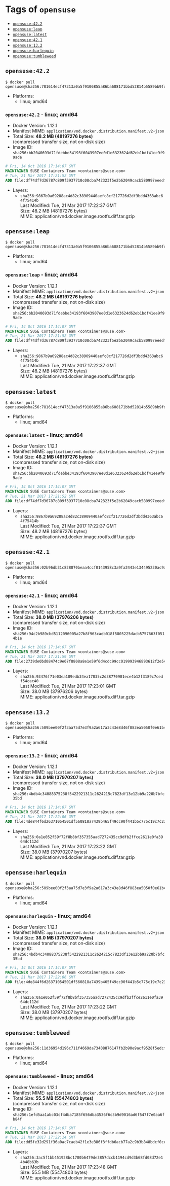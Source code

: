 <!-- THIS FILE IS GENERATED VIA './update-remote.sh' -->

# Tags of `opensuse`

-	[`opensuse:42.2`](#opensuse422)
-	[`opensuse:leap`](#opensuseleap)
-	[`opensuse:latest`](#opensuselatest)
-	[`opensuse:42.1`](#opensuse421)
-	[`opensuse:13.2`](#opensuse132)
-	[`opensuse:harlequin`](#opensuseharlequin)
-	[`opensuse:tumbleweed`](#opensusetumbleweed)

## `opensuse:42.2`

```console
$ docker pull opensuse@sha256:781614ecf47313a0a5f9106855a86ba608171bbd52814b5589bb9fd550356b04
```

-	Platforms:
	-	linux; amd64

### `opensuse:42.2` - linux; amd64

-	Docker Version: 1.12.1
-	Manifest MIME: `application/vnd.docker.distribution.manifest.v2+json`
-	Total Size: **48.2 MB (48197276 bytes)**  
	(compressed transfer size, not on-disk size)
-	Image ID: `sha256:bb2040693d71fdebbe34193f6043907ee0d1e6323624d62eb1bdf41ee9f99ade`

```dockerfile
# Fri, 14 Oct 2016 17:14:07 GMT
MAINTAINER SUSE Containers Team <containers@suse.com>
# Tue, 21 Mar 2017 17:21:52 GMT
ADD file:df74df7d36787c809f3937710c08cba742323f5e2b62049cacb580997eeedff2 in / 
```

-	Layers:
	-	`sha256:9867b9a69288ac4d82c38909440aefc8cf217726d2df3bdd4363abc64f75414b`  
		Last Modified: Tue, 21 Mar 2017 17:22:37 GMT  
		Size: 48.2 MB (48197276 bytes)  
		MIME: application/vnd.docker.image.rootfs.diff.tar.gzip

## `opensuse:leap`

```console
$ docker pull opensuse@sha256:781614ecf47313a0a5f9106855a86ba608171bbd52814b5589bb9fd550356b04
```

-	Platforms:
	-	linux; amd64

### `opensuse:leap` - linux; amd64

-	Docker Version: 1.12.1
-	Manifest MIME: `application/vnd.docker.distribution.manifest.v2+json`
-	Total Size: **48.2 MB (48197276 bytes)**  
	(compressed transfer size, not on-disk size)
-	Image ID: `sha256:bb2040693d71fdebbe34193f6043907ee0d1e6323624d62eb1bdf41ee9f99ade`

```dockerfile
# Fri, 14 Oct 2016 17:14:07 GMT
MAINTAINER SUSE Containers Team <containers@suse.com>
# Tue, 21 Mar 2017 17:21:52 GMT
ADD file:df74df7d36787c809f3937710c08cba742323f5e2b62049cacb580997eeedff2 in / 
```

-	Layers:
	-	`sha256:9867b9a69288ac4d82c38909440aefc8cf217726d2df3bdd4363abc64f75414b`  
		Last Modified: Tue, 21 Mar 2017 17:22:37 GMT  
		Size: 48.2 MB (48197276 bytes)  
		MIME: application/vnd.docker.image.rootfs.diff.tar.gzip

## `opensuse:latest`

```console
$ docker pull opensuse@sha256:781614ecf47313a0a5f9106855a86ba608171bbd52814b5589bb9fd550356b04
```

-	Platforms:
	-	linux; amd64

### `opensuse:latest` - linux; amd64

-	Docker Version: 1.12.1
-	Manifest MIME: `application/vnd.docker.distribution.manifest.v2+json`
-	Total Size: **48.2 MB (48197276 bytes)**  
	(compressed transfer size, not on-disk size)
-	Image ID: `sha256:bb2040693d71fdebbe34193f6043907ee0d1e6323624d62eb1bdf41ee9f99ade`

```dockerfile
# Fri, 14 Oct 2016 17:14:07 GMT
MAINTAINER SUSE Containers Team <containers@suse.com>
# Tue, 21 Mar 2017 17:21:52 GMT
ADD file:df74df7d36787c809f3937710c08cba742323f5e2b62049cacb580997eeedff2 in / 
```

-	Layers:
	-	`sha256:9867b9a69288ac4d82c38909440aefc8cf217726d2df3bdd4363abc64f75414b`  
		Last Modified: Tue, 21 Mar 2017 17:22:37 GMT  
		Size: 48.2 MB (48197276 bytes)  
		MIME: application/vnd.docker.image.rootfs.diff.tar.gzip

## `opensuse:42.1`

```console
$ docker pull opensuse@sha256:02b96db31c828870beaa4ccf0143958c3a9fa2443e134495230ac9af43ab6a56
```

-	Platforms:
	-	linux; amd64

### `opensuse:42.1` - linux; amd64

-	Docker Version: 1.12.1
-	Manifest MIME: `application/vnd.docker.distribution.manifest.v2+json`
-	Total Size: **38.0 MB (37976206 bytes)**  
	(compressed transfer size, not on-disk size)
-	Image ID: `sha256:94c2b989cbd5112096005a27b8f963caeb018f5805225dacb5757663f0514b1e`

```dockerfile
# Fri, 14 Oct 2016 17:14:07 GMT
MAINTAINER SUSE Containers Team <containers@suse.com>
# Tue, 21 Mar 2017 17:21:59 GMT
ADD file:2739de0bd08474c9e67f8808a8e1e59f6d4cdc99cc019993946893612f2e543f in / 
```

-	Layers:
	-	`sha256:93476f71e03ea109edb34ea17835c2d38770901ece4b12f3189c7cedf54cac40`  
		Last Modified: Tue, 21 Mar 2017 17:23:01 GMT  
		Size: 38.0 MB (37976206 bytes)  
		MIME: application/vnd.docker.image.rootfs.diff.tar.gzip

## `opensuse:13.2`

```console
$ docker pull opensuse@sha256:509bee00f2f3aa75d7e3f9a2a617a3c43e8d46f883ea5050f0e61b4f657672c4
```

-	Platforms:
	-	linux; amd64

### `opensuse:13.2` - linux; amd64

-	Docker Version: 1.12.1
-	Manifest MIME: `application/vnd.docker.distribution.manifest.v2+json`
-	Total Size: **38.0 MB (37970207 bytes)**  
	(compressed transfer size, not on-disk size)
-	Image ID: `sha256:4bdb4c34088375238f5422921311c2624215c7823df13e12bb9a220b7bfc35bd`

```dockerfile
# Fri, 14 Oct 2016 17:14:07 GMT
MAINTAINER SUSE Containers Team <containers@suse.com>
# Tue, 21 Mar 2017 17:22:06 GMT
ADD file:4de844f6d26371054501df560818a7439b465f49cc90f441b5c775c19c7c23d0 in / 
```

-	Layers:
	-	`sha256:0a1e052f59f72f8b8bf357355aad7272435cc9dfb2ffce2611e0fa3964dc112d`  
		Last Modified: Tue, 21 Mar 2017 17:23:22 GMT  
		Size: 38.0 MB (37970207 bytes)  
		MIME: application/vnd.docker.image.rootfs.diff.tar.gzip

## `opensuse:harlequin`

```console
$ docker pull opensuse@sha256:509bee00f2f3aa75d7e3f9a2a617a3c43e8d46f883ea5050f0e61b4f657672c4
```

-	Platforms:
	-	linux; amd64

### `opensuse:harlequin` - linux; amd64

-	Docker Version: 1.12.1
-	Manifest MIME: `application/vnd.docker.distribution.manifest.v2+json`
-	Total Size: **38.0 MB (37970207 bytes)**  
	(compressed transfer size, not on-disk size)
-	Image ID: `sha256:4bdb4c34088375238f5422921311c2624215c7823df13e12bb9a220b7bfc35bd`

```dockerfile
# Fri, 14 Oct 2016 17:14:07 GMT
MAINTAINER SUSE Containers Team <containers@suse.com>
# Tue, 21 Mar 2017 17:22:06 GMT
ADD file:4de844f6d26371054501df560818a7439b465f49cc90f441b5c775c19c7c23d0 in / 
```

-	Layers:
	-	`sha256:0a1e052f59f72f8b8bf357355aad7272435cc9dfb2ffce2611e0fa3964dc112d`  
		Last Modified: Tue, 21 Mar 2017 17:23:22 GMT  
		Size: 38.0 MB (37970207 bytes)  
		MIME: application/vnd.docker.image.rootfs.diff.tar.gzip

## `opensuse:tumbleweed`

```console
$ docker pull opensuse@sha256:11d36954d196c711f4669da73408876147fb2b90e9acf9528f5edcf570a0bbdd
```

-	Platforms:
	-	linux; amd64

### `opensuse:tumbleweed` - linux; amd64

-	Docker Version: 1.12.1
-	Manifest MIME: `application/vnd.docker.distribution.manifest.v2+json`
-	Total Size: **55.5 MB (55474803 bytes)**  
	(compressed transfer size, not on-disk size)
-	Image ID: `sha256:1efd5aa1abc03cf4dba7185f656dba3536f6c3b9d9016ad6f547f7e0aa6fb84f`

```dockerfile
# Fri, 14 Oct 2016 17:14:07 GMT
MAINTAINER SUSE Containers Team <containers@suse.com>
# Tue, 21 Mar 2017 17:22:14 GMT
ADD file:dd5fe32d291f36a0ac7caeb42f1e3e386f3ffdb6acb77a2c9b3b848bdcf0cc39 in / 
```

-	Layers:
	-	`sha256:3ac5f1bb451928bc1780b6479de3857dccb1194cd9d3b68fd08d72e14b48b63b`  
		Last Modified: Tue, 21 Mar 2017 17:23:48 GMT  
		Size: 55.5 MB (55474803 bytes)  
		MIME: application/vnd.docker.image.rootfs.diff.tar.gzip
